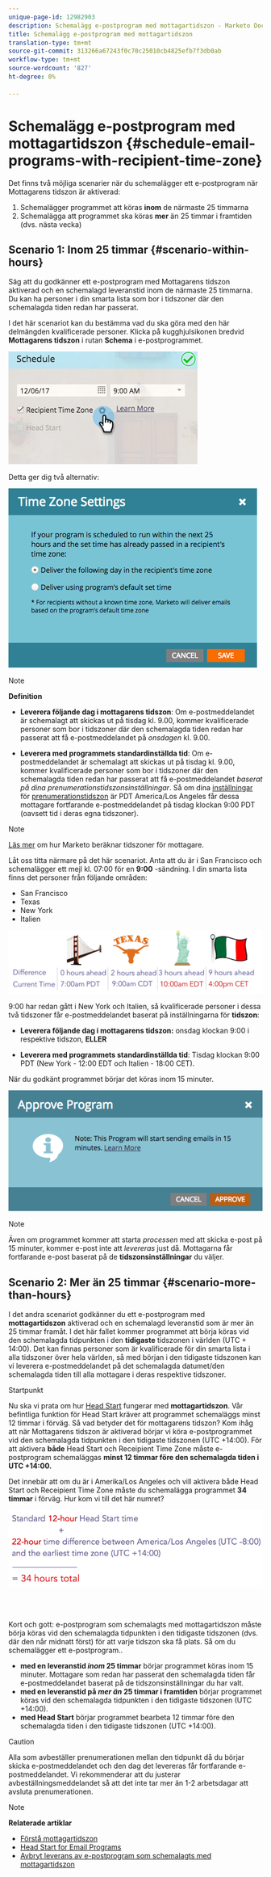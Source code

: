 ```yaml
---
unique-page-id: 12982903
description: Schemalägg e-postprogram med mottagartidszon - Marketo Docs - Produktdokumentation
title: Schemalägg e-postprogram med mottagartidszon
translation-type: tm+mt
source-git-commit: 313266a67243f0c70c25010cb4825efb7f3db0ab
workflow-type: tm+mt
source-wordcount: '827'
ht-degree: 0%

---
```



# Schemalägg e-postprogram med mottagartidszon {#schedule-email-programs-with-recipient-time-zone}

Det finns två möjliga scenarier när du schemalägger ett e-postprogram när Mottagarens tidszon är aktiverad:

1. Schemalägger programmet att köras **inom** de närmaste 25 timmarna
1. Schemalägga att programmet ska köras **mer** än 25 timmar i framtiden (dvs. nästa vecka)

## Scenario 1: Inom 25 timmar {#scenario-within-hours}

Säg att du godkänner ett e-postprogram med Mottagarens tidszon aktiverad och en schemalagd leveranstid inom de närmaste 25 timmarna. Du kan ha personer i din smarta lista som bor i tidszoner där den schemalagda tiden redan har passerat.

I det här scenariot kan du bestämma vad du ska göra med den här delmängden kvalificerade personer. Klicka på kugghjulsikonen bredvid **Mottagarens tidszon** i rutan **Schema** i e-postprogrammet.

![](assets/image2017-12-5-10-3a46-3a42.png)

Detta ger dig två alternativ:

![](assets/image2017-12-5-10-3a31-3a28.png)

>[!NOTE]
>
>**Definition**
>
>* **Leverera följande dag i mottagarens tidszon**: Om e-postmeddelandet är schemalagt att skickas ut på tisdag kl. 9.00, kommer kvalificerade personer som bor i tidszoner där den schemalagda tiden redan har passerat att få e-postmeddelandet på *onsdagen* kl. 9.00.
   >
   >
* **Leverera med programmets standardinställda tid**: Om e-postmeddelandet är schemalagt att skickas ut på tisdag kl. 9.00, kommer kvalificerade personer som bor i tidszoner där den schemalagda tiden redan har passerat att få e-postmeddelandet *baserat på dina prenumerationstidszonsinställningar*. Så om dina [inställningar](../../../../../product-docs/administration/settings/select-your-language-locale-and-time-zone.md) för [prenumerationstidszon](../../../../../product-docs/administration/settings/set-default-location-settings-for-a-subscription.md) är PDT America/Los Angeles får dessa mottagare fortfarande e-postmeddelandet på tisdag klockan 9:00 PDT (oavsett tid i deras egna tidszoner).

>



>[!NOTE]
>
>[Läs mer](https://docs.marketo.com/display/DOCS/Understanding+Recipient+Time+Zone#UnderstandingRecipientTimeZone-CalculatingTimeZone) om hur Marketo beräknar tidszoner för mottagare.

Låt oss titta närmare på det här scenariot. Anta att du är i San Francisco och schemalägger ett mejl kl. 07:00 för en **9:00** -sändning. I din smarta lista finns det personer från följande områden:

* San Francisco
* Texas
* New York
* Italien

![](assets/image2017-12-6-10-3a52-3a41.png)

9:00 har redan gått i New York och Italien, så kvalificerade personer i dessa två tidszoner får e-postmeddelandet baserat på inställningarna för **tidszon**:

* **Leverera följande dag i mottagarens tidszon:** onsdag klockan 9:00 i respektive tidszon, **ELLER**

* **Leverera med programmets standardinställda tid**: Tisdag klockan 9:00 PDT (New York - 12:00 EDT och Italien - 18:00 CET).

När du godkänt programmet börjar det köras inom 15 minuter.

![](assets/screen-shot-2017-12-09-at-3.34.14-pm.png)

>[!NOTE]
>
>Även om programmet kommer att starta *processen* med att skicka e-post på 15 minuter, kommer e-post inte att *levereras* just då. Mottagarna får fortfarande e-post baserat på de **tidszonsinställningar** du väljer.

## Scenario 2: Mer än 25 timmar {#scenario-more-than-hours}

I det andra scenariot godkänner du ett e-postprogram med **mottagartidszon** aktiverad och en schemalagd leveranstid som är mer än 25 timmar framåt. I det här fallet kommer programmet att börja köras vid den schemalagda tidpunkten i den **tidigaste** tidszonen i världen (UTC + 14:00). Det kan finnas personer som är kvalificerade för din smarta lista i alla tidszoner över hela världen, så med början i den tidigaste tidszonen kan vi leverera e-postmeddelandet på det schemalagda datumet/den schemalagda tiden till alla mottagare i deras respektive tidszoner.

Startpunkt

Nu ska vi prata om hur [Head Start](../../../../../product-docs/email-marketing/email-programs/email-program-actions/head-start-for-email-programs.md) fungerar med **mottagartidszon**. Vår befintliga funktion för Head Start kräver att programmet schemaläggs minst 12 timmar i förväg. Så vad betyder det för mottagarens tidszon? Kom ihåg att när Mottagarens tidszon är aktiverad börjar vi köra e-postprogrammet vid den schemalagda tidpunkten i den tidigaste tidszonen (UTC +14:00). För att aktivera **både** Head Start och Receipient Time Zone måste e-postprogram schemaläggas **minst 12 timmar före den schemalagda tiden i UTC +14:00.**

Det innebär att om du är i Amerika/Los Angeles och vill aktivera både Head Start och Receipient Time Zone måste du schemalägga programmet **34 timmar** i förväg. Hur kom vi till det här numret?

![](assets/image2017-12-5-13-3a11-3a38.png)

<br> 

Kort och gott: e-postprogram som schemalagts med mottagartidszon måste börja köras vid den schemalagda tidpunkten i den tidigaste tidszonen (dvs. där den når midnatt först) för att varje tidszon ska få plats. Så om du schemalägger ett e-postprogram..

* **med en leveranstid *inom* 25 timmar** börjar programmet köras inom 15 minuter. Mottagare som redan har passerat den schemalagda tiden får e-postmeddelandet baserat på de tidszonsinställningar du har valt.
* **med en leveranstid på *mer* *än* 25 timmar i framtiden** börjar programmet köras vid den schemalagda tidpunkten i den tidigaste tidszonen (UTC +14:00).
* **med Head Start** börjar programmet bearbeta 12 timmar före den schemalagda tiden i den tidigaste tidszonen (UTC +14:00).

>[!CAUTION]
>
>Alla som avbeställer prenumerationen mellan den tidpunkt då du börjar skicka e-postmeddelandet och den dag det levereras får fortfarande e-postmeddelandet. Vi rekommenderar att du justerar avbeställningsmeddelandet så att det inte tar mer än 1-2 arbetsdagar att avsluta prenumerationen.

>[!NOTE]
>
>**Relaterade artiklar**
>
>* [Förstå mottagartidszon](understanding-recipient-time-zone.md)
>* [Head Start for Email Programs](../../../../../product-docs/email-marketing/email-programs/email-program-actions/head-start-for-email-programs.md)
>* [Avbryt leverans av e-postprogram som schemalagts med mottagartidszon](abort-delivery-of-email-programs-scheduled-with-recipient-time-zone.md)

>



